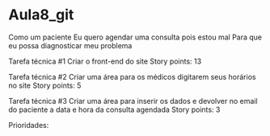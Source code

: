 # Aula8_git

Como um paciente 
Eu quero agendar uma consulta pois estou mal
Para que eu possa diagnosticar meu problema

Tarefa técnica #1
  Criar o front-end do site
Story points: 13

Tarefa técnica #2
  Criar uma área para os médicos digitarem seus horários no site
Story points: 5

Tarefa técnica #3
  Criar uma área para inserir os dados e devolver no email do paciente a data e hora da consulta agendada
Story points: 3

Prioridades:
